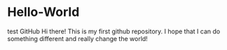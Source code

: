# Hello-World
test GitHub
Hi there! This is my first github repository. I hope that I can do something different and really change the world!
